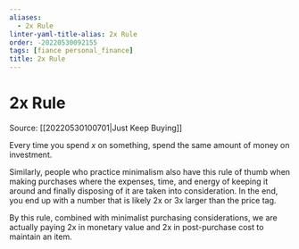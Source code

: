 ```yaml
---
aliases:
  - 2x Rule
linter-yaml-title-alias: 2x Rule
order: -20220530092155
tags: [fiance personal_finance]
title: 2x Rule
---
```


# 2x Rule

Source: [[20220530100701|Just Keep Buying]]

Every time you spend $x$ on something, spend the same amount of money on investment.

Similarly, people who practice minimalism also have this rule of thumb when making purchases where the expenses, time, and energy of keeping it around and finally disposing of it are taken into consideration. In the end, you end up with a number that is likely 2x or 3x larger than the price tag.

By this rule, combined with minimalist purchasing considerations, we are actually paying 2x in monetary value and 2x in post-purchase cost to maintain an item.